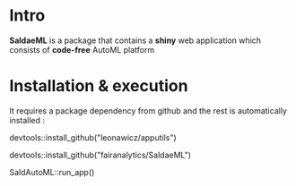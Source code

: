 # Intro
**SaldaeML** is a package that contains a **shiny** web application which consists of **code-free** AutoML platform  


# Installation & execution

It requires a package dependency from github and the rest is automatically installed :


devtools::install_github("leonawicz/apputils")

devtools::install_github("fairanalytics/SaldaeML")

SaldAutoML::run_app()
